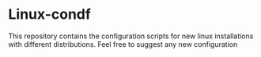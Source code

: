 # Linux-condf

This repository contains the configuration scripts for new linux installations with different distributions.
Feel free to suggest any new configuration

